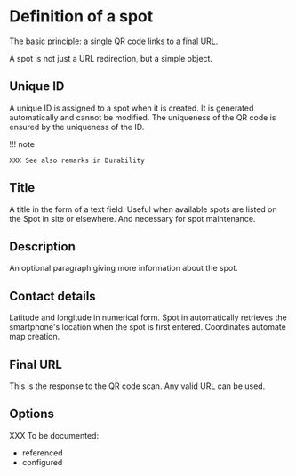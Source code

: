 # Definition of a spot

The basic principle: a single QR code links to a final URL.

A spot is not just a URL redirection, but a simple object.


## Unique ID

A unique ID is assigned to a spot when it is created. It is generated automatically and cannot be modified. The uniqueness of the QR code is ensured by the uniqueness of the ID.

!!! note

    XXX See also remarks in Durability

## Title

A title in the form of a text field. Useful when available spots are listed on the Spot in site or elsewhere. And necessary for spot maintenance.

## Description

An optional paragraph giving more information about the spot.

## Contact details

Latitude and longitude in numerical form. Spot in automatically retrieves the smartphone's location when the spot is first entered. Coordinates automate map creation.

## Final URL

This is the response to the QR code scan. Any valid URL can be used.

## Options

XXX To be documented:

- referenced
- configured
